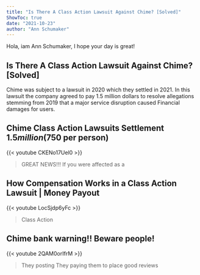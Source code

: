 ```yaml
---
title: "Is There A Class Action Lawsuit Against Chime? [Solved]"
ShowToc: true 
date: "2021-10-23"
author: "Ann Schumaker" 
---
```


Hola, iam Ann Schumaker, I hope your day is great!
## Is There A Class Action Lawsuit Against Chime? [Solved]
Chime was subject to a lawsuit in 2020 which they settled in 2021. In this lawsuit the company agreed to pay 1.5 million dollars to resolve allegations stemming from 2019 that a major service disruption caused Financial damages for users.

## Chime Class Action Lawsuits Settlement $1.5 million ($750 per person)
{{< youtube CKENo17Uel0 >}}
>GREAT NEWS!!! If you were affected as a 

## How Compensation Works in a Class Action Lawsuit | Money Payout
{{< youtube LocSjdp6yFc >}}
>Class Action

## Chime bank warning!! Beware people!
{{< youtube 2QAM0orIfrM >}}
>They posting They paying them to place good reviews 

